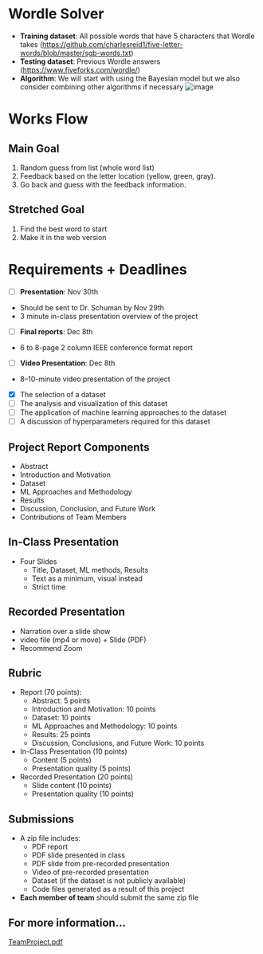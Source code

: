 # Wordle Solver
- **Training dataset**: All possible words that have 5 characters that Wordle takes (https://github.com/charlesreid1/five-letter-words/blob/master/sgb-words.txt)
- **Testing dataset**: Previous Wordle answers (https://www.fiveforks.com/wordle/)
- **Algorithm**: We will start with using the Bayesian model but we also consider combining other algorithms if necessary
![image](https://github.com/JihunKimCode/Wordle-Solver/assets/112218975/9fc7ca5c-caf3-4a7e-9f6b-6802ef6a1086)

# Works Flow
## Main Goal
1. Random guess from list (whole word list)
2. Feedback based on the letter location (yellow, green, gray).
3. Go back and guess with the feedback information.
## Stretched Goal
1. Find the best word to start
2. Make it in the web version

# Requirements + Deadlines
- [ ]  **Presentation**: Nov 30th
  - Should be sent to Dr. Schuman by Nov 29th
  - 3 minute in-class presentation overview of the project
- [ ]  **Final reports**: Dec 8th
  - 6 to 8-page 2 column IEEE conference format report
- [ ]  **Video Presentation**: Dec 8th
  - 8–10-minute video presentation of the project
- [x]  The selection of a dataset
- [ ]  The analysis and visualization of this dataset
- [ ]  The application of machine learning approaches to the dataset
- [ ]  A discussion of hyperparameters required for this dataset

## Project Report Components
* Abstract
* Introduction and Motivation
* Dataset
* ML Approaches and Methodology
* Results
* Discussion, Conclusion, and Future Work
* Contributions of Team Members

## In-Class Presentation
* Four Slides
  * Title, Dataset, ML methods, Results
  * Text as a minimum, visual instead
  * Strict time

## Recorded Presentation
* Narration over a slide show
* video file (mp4 or move) + Slide (PDF)
* Recommend Zoom

## Rubric
* Report (70 points):
  * Abstract: 5 points
  * Introduction and Motivation: 10 points
  * Dataset: 10 points
  * ML Approaches and Methodology: 10 points
  * Results: 25 points
  * Discussion, Conclusions, and Future Work: 10 points
* In-Class Presentation (10 points)
  * Content (5 points)
  * Presentation quality (5 points)
* Recorded Presentation (20 points)
  * Slide content (10 points)
  * Presentation quality (10 points)

## Submissions
* A zip file includes:
  * PDF report
  * PDF slide presented in class
  * PDF slide from pre-recorded presentation
  * Video of pre-recorded presentation
  * Dataset (if the dataset is not publicly available)
  * Code files generated as a result of this project
* **Each member of team** should submit the same zip file

## For more information...
[TeamProject.pdf](https://github.com/JihunKimCode/Wordle-Solver/files/13249830/TeamProject_NeuralNetworks_Part2.pdf)
